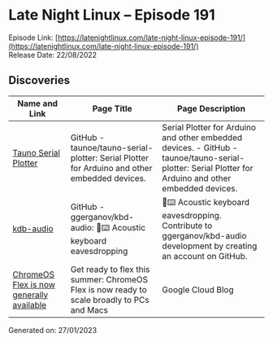 # Late Night Linux – Episode 191
Episode Link: [https://latenightlinux.com/late-night-linux-episode-191/](https://latenightlinux.com/late-night-linux-episode-191/)  
Release Date: 22/08/2022
## Discoveries

| Name and Link | Page Title | Page Description |
| ----- | ----- | ----- |
| [Tauno Serial Plotter](https://github.com/taunoe/tauno-serial-plotter) | GitHub - taunoe/tauno-serial-plotter: Serial Plotter for Arduino and other embedded devices. | Serial Plotter for Arduino and other embedded devices. - GitHub - taunoe/tauno-serial-plotter: Serial Plotter for Arduino and other embedded devices. |
| [kdb-audio](https://github.com/ggerganov/kbd-audio) | GitHub - ggerganov/kbd-audio: 🎤⌨️ Acoustic keyboard eavesdropping | 🎤⌨️ Acoustic keyboard eavesdropping. Contribute to ggerganov/kbd-audio development by creating an account on GitHub. |
| [ChromeOS Flex is now generally available](https://cloud.google.com/blog/products/chrome-enterprise/chromeos-flex-ready-to-scale-to-pcs-and-macs) | Get ready to flex this summer: ChromeOS Flex is now ready to scale broadly to PCs and Macs | Google Cloud Blog | Get ready to flex this summer: ChromeOS Flex is now ready to scale broadly to PCs and Macs |

Generated on: 27/01/2023